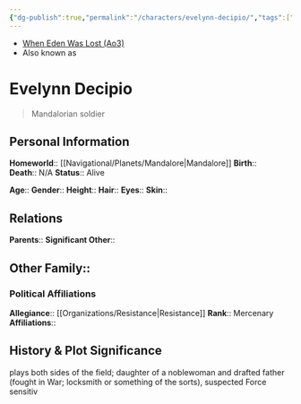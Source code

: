 ```yaml
---
{"dg-publish":true,"permalink":"/characters/evelynn-decipio/","tags":["bountyhunter","forcesensitive"],"noteIcon":"saber1"}
---
```


- [When Eden Was Lost (Ao3)](https://archiveofourown.org/works/19334440)
- Also known as
# Evelynn Decipio
> Mandalorian soldier
## Personal Information

**Homeworld**::  [[Navigational/Planets/Mandalore\|Mandalore]]
**Birth**::  
**Death**::  N/A
**Status**::  Alive

**Age**:: 
**Gender**:: 
**Height**:: 
**Hair**:: 
**Eyes**:: 
**Skin**:: 

## Relations

**Parents**:: 
**Significant Other**::

**Other Family**::
- 

### Political Affiliations

**Allegiance**::  [[Organizations/Resistance\|Resistance]]
**Rank**::  Mercenary
**Affiliations**::  

## History & Plot Significance

plays both sides of the field; daughter of a noblewoman and drafted father (fought in War; locksmith or something of the sorts), suspected Force sensitiv